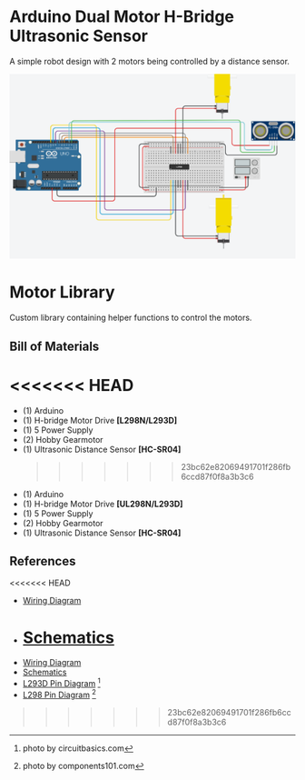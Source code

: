 # Arduino Dual Motor H-Bridge Ultrasonic Sensor

A simple robot design with 2 motors being controlled by a distance sensor.

![Wiring Diagram](/references/Dual%20Motor%20Control%20with%20H%20Bridge%20and%20Ultrasonic%20Sensor.png)

# Motor Library

Custom library containing helper functions to control the motors.

## Bill of Materials

# <<<<<<< HEAD

- (1) Arduino
- (1) H-bridge Motor Drive **[L298N/L293D]**
- (1) 5 Power Supply
- (2) Hobby Gearmotor
- (1) Ultrasonic Distance Sensor **[HC-SR04]**
  > > > > > > > 23bc62e82069491701f286fb6ccd87f0f8a3b3c6

* (1) Arduino
* (1) H-bridge Motor Drive **[UL298N/L293D]**
* (1) 5 Power Supply
* (2) Hobby Gearmotor
* (1) Ultrasonic Distance Sensor **[HC-SR04]**

## References

<<<<<<< HEAD

- [Wiring Diagram](https://github.com/codymcelroy/Arduino_Dual_Motor_HBridge_Ultrasonic_Sensor/blob/master/references/Dual%20Motor%20Control%20with%20H%20Bridge%20and%20Ultrasonic%20Sensor.png)
- # [Schematics](https://github.com/codymcelroy/Arduino_Dual_Motor_HBridge_Ultrasonic_Sensor/blob/master/references/schematics.PNG)

* [Wiring Diagram](/references/Dual%20Motor%20Control%20with%20H%20Bridge%20and%20Ultrasonic%20Sensor.png)
* [Schematics](/references/schematics.PNG)
* [L293D Pin Diagram](/references/L293D-Pin-Diagram-Two-H-Bridges.png) [^1]
* [L298 Pin Diagram](/references/L298-IC-Pin-Diagram.png) [^2]

[^1]: photo by circuitbasics.com
[^2]: photo by components101.com

> > > > > > > 23bc62e82069491701f286fb6ccd87f0f8a3b3c6

